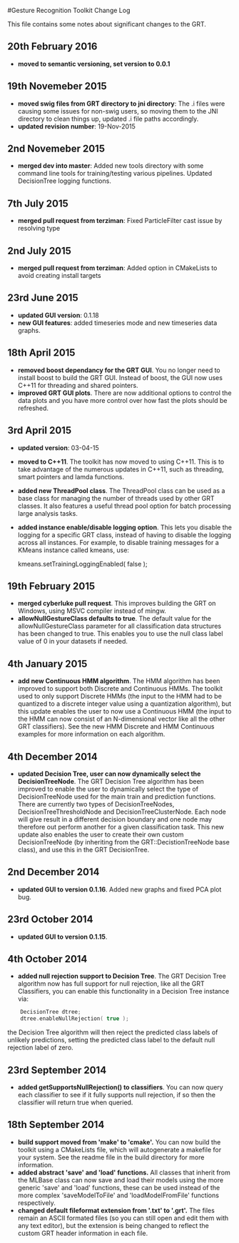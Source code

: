 #Gesture Recognition Toolkit Change Log

This file contains some notes about significant changes to the GRT.

## 20th February 2016
- **moved to semantic versioning, set version to 0.0.1**

## 19th Novemeber 2015
- **moved swig files from GRT directory to jni directory**: The .i files were causing some issues for non-swig users, so moving them to the JNI directory to clean things up, updated
.i file paths accordingly.
- **updated revision number**: 19-Nov-2015

## 2nd Novemeber 2015
- **merged dev into master**: Added new tools directory with some command line tools for training/testing various pipelines. Updated DecisionTree logging functions.

## 7th July 2015
- **merged pull request from terziman**: Fixed ParticleFilter cast issue by resolving type

## 2nd July 2015
- **merged pull request from terziman**: Added option in CMakeLists to avoid creating install targets

## 23rd June 2015
- **updated GUI version**: 0.1.18
- **new GUI features**: added timeseries mode and new timeseries data graphs.

## 18th April 2015
- **removed boost dependancy for the GRT GUI**. You no longer need to install boost to build the GRT GUI. Instead of boost, the GUI now uses C++11 for threading and shared pointers.
- **improved GRT GUI plots**. There are now additional options to control the data plots and you have more control over how fast the plots should be refreshed.

## 3rd April 2015
- **updated version**: 03-04-15
- **moved to C++11**. The toolkit has now moved to using C++11. This is to take advantage of the numerous updates in C++11, such as threading, smart pointers and lamda functions.
- **added new ThreadPool class**. The ThreadPool class can be used as a base class for managing the number of threads used by other GRT classes. It also features a useful thread pool option for batch processing large analysis tasks.
- **added instance enable/disable logging option**.  This lets you disable the logging for a specific GRT class, instead of having to disable the logging across all instances.  For example, to disable training messages for a KMeans instance called kmeans, use: 

    kmeans.setTrainingLoggingEnabled( false );

## 19th February 2015
- **merged cyberluke pull request**. This improves building the GRT on Windows, using MSVC compiler instead of mingw.
- **allowNullGestureClass defaults to true**. The default value for the allowNullGestureClass parameter for all classification data structures has been changed to true. This enables you to use the null class label value of 0 in your datasets if needed.

## 4th January 2015
- **add new Continuous HMM algorithm**. The HMM algorithm has been improved to support both Discrete and Continuous HMMs.  The toolkit used to only support Discrete HMMs (the input to the HMM had to be quantized to a discrete integer value using a quantization algorithm), but this update enables the user to now use a Continuous HMM (the input to the HMM can now consist of an N-dimensional vector like all the other GRT classifiers).  See the new HMM Discrete and HMM Continuous examples for more information on each algorithm.

## 4th December 2014 
- **updated Decision Tree, user can now dynamically select the DecisionTreeNode**. The GRT Decision Tree algorithm has been improved to enable the user to dynamically select the type of DecisionTreeNode used for the main train and prediction functions.  There are currently two types of DecisionTreeNodes, DecisionTreeThresholdNode and DecisionTreeClusterNode.  Each node will give result in a different decision boundary and one node may therefore out perform another for a given classification task.  This new update also enables the user to create their own custom DecisionTreeNode (by inheriting from the GRT::DecistionTreeNode base class), and use this in the GRT DecisionTree.

## 2nd December 2014 
- **updated GUI to version 0.1.16**. Added new graphs and fixed PCA plot bug.

## 23rd October 2014 
- **updated GUI to version 0.1.15**.

## 4th October 2014 
- **added null rejection support to Decision Tree**. The GRT Decision Tree algorithm now has full support for null rejection, like all the GRT Classifiers, you can enable this functionality in a Decision Tree instance via: 

```C++
    DecisionTree dtree;
    dtree.enableNullRejection( true );
```

  the Decision Tree algorithm will then reject the predicted class labels of unlikely predictions, setting the predicted class label to the default null rejection label of zero.

## 23rd September 2014 
- **added getSupportsNullRejection() to classifiers**. You can now query each classifier to see if it fully supports null rejection, if so then the classifier will return true when queried.

## 18th September 2014 
- **build support moved from 'make' to 'cmake'.** You can now build the toolkit using a CMakeLists file, which will autogenerate a makefile for your system.  See the readme file in the build directory for more information.
- **added abstract 'save' and 'load' functions.**  All classes that inherit from the MLBase class can now save and load their models using the more generic 'save' and 'load' functions, these can be used instead of the more complex 'saveModelToFile' and 'loadModelFromFile' functions respectively.
- **changed default fileformat extension from '.txt' to '.grt'.** The files remain an ASCII formated files (so you can still open and edit them with any text editor), but the extension is being changed to reflect the custom GRT header information in each file.

